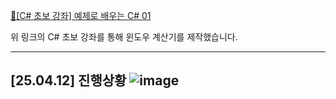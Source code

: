 [📌[C# 초보 강좌] 예제로 배우는 C# 01](https://youtu.be/qZAkIpkPbmc?feature=shared)

위 링크의 C# 초보 강좌를 통해 윈도우 계산기를 제작했습니다.

---
[25.04.12] 진행상황
![image](https://github.com/user-attachments/assets/2c914a22-0cc5-4c31-aad5-ac21062544e9)
---
